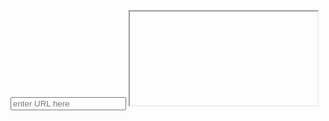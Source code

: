 <input type="url" placeholder="enter URL here" />
<iframe></iframe>
<script>
    const input = document.querySelector("input");
    const iframe = document.querySelector("iframe");
    input.addEventListener("keydown", (e) => {
        if (e.key === "Enter") {
            iframe.style.display = "flex";
            iframe.src = input.value;
            input.style.display = "none";
            document.documentElement.requestFullscreen();
        }
    });
</script>
